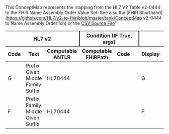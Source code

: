 This ConceptMap represents the mapping from the HL7 V2 Table v2-0444 to the FHIR Name Assembly Order Value Set. See also the [FHIR Shorthand](https://github.com/HL7/v2-to-fhir/blob/master/tank/ConceptMap v2-0444 to Name Assembly Order.fsh) or the [CSV Source File](https://github.com/HL7/v2-to-fhir/blob/master/mappings/)"
<table class='grid'><thead>
<tr><th colspan='3' style='border-right: 2px solid black;'>HL7 v2</th><th colspan='3' style='border-right: 2px solid black;'>Condition (IF True, args)</th><th colspan='4'>HL7 FHIR</th><th>Comments</th></tr>
<tr><th>Code</th><th>Text</th><th>Computable ANTLR</th><th>Computable FHIRPath</th><th>Code</th><th>&#xA0;</th><th>Display</th><th>Code System</th><th>&#xA0;</th></tr></thead>
<tbody>
<tr><td>G</td><td>Prefix Given Middle Family Suffix</td><td style='border-right: 2px'>HL70444</td><td></td><td></td><td style='border-right: 2px'></td><td>G</td><td></td><td>Prefix Given Family Suffix</td><td>http://terminology.hl7.org/CodeSystem/v2-0444</td><td></td></tr>
<tr><td>F</td><td>Prefix Family Middle Given Suffix</td><td style='border-right: 2px'>HL70444</td><td></td><td></td><td style='border-right: 2px'></td><td>F</td><td></td><td>Prefix Family Given Suffix</td><td>http://terminology.hl7.org/CodeSystem/v2-0444</td><td></td></tr>
</tbody></table>

